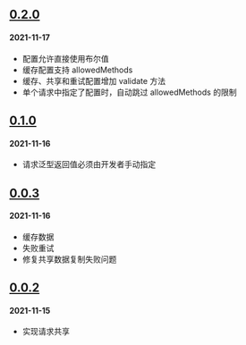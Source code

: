 ## [0.2.0](https://github.com/foca-js/foca-axios-enhancer/compare/v0.1.0...v0.2.0)

#### 2021-11-17

- 配置允许直接使用布尔值
- 缓存配置支持 allowedMethods
- 缓存、共享和重试配置增加 validate 方法
- 单个请求中指定了配置时，自动跳过 allowedMethods 的限制

## [0.1.0](https://github.com/foca-js/foca-axios-enhancer/compare/v0.0.3...v0.1.0)

#### 2021-11-16

- 请求泛型返回值必须由开发者手动指定

## [0.0.3](https://github.com/foca-js/foca-axios-enhancer/compare/v0.0.2...v0.0.3)

#### 2021-11-16

- 缓存数据
- 失败重试
- 修复共享数据复制失败问题

## [0.0.2](https://github.com/foca-js/foca-axios-enhancer/compare/v0.0.1...v0.0.2)

#### 2021-11-15

- 实现请求共享
